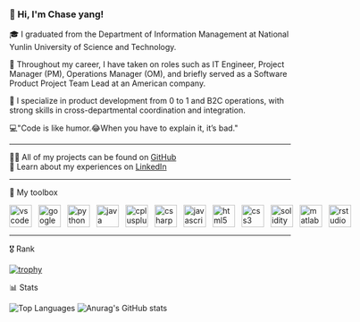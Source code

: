 

### 👋 Hi, I'm Chase yang!  

🎓 I graduated from the Department of Information Management at National Yunlin University of Science and Technology.  

💼 Throughout my career, I have taken on roles such as IT Engineer, Project Manager (PM), Operations Manager (OM), and briefly served as a Software Product Project Team Lead at an American company.  

🚀 I specialize in product development from 0 to 1 and B2C operations, with strong skills in cross-departmental coordination and integration.  

💻"Code is like humor.😂When you have to explain it, it’s bad."

---

👨‍💻 All of my projects can be found on [GitHub](https://github.com/chase5ws)  
📄 Learn about my experiences on [LinkedIn](https://www.linkedin.com/in/chase5ws/)

---
🧰  My toolbox
<div style="display: flex; align-items: center; gap: 12px;">
  <img src="https://cdn.jsdelivr.net/gh/devicons/devicon/icons/vscode/vscode-original.svg" height="40" alt="vscode logo" />
  <img src="https://cdn.jsdelivr.net/gh/devicons/devicon/icons/googlecloud/googlecloud-original.svg" height="40" alt="googlecloud logo" />
  <img src="https://cdn.jsdelivr.net/gh/devicons/devicon/icons/python/python-original.svg" height="40" alt="python logo" />
  <img src="https://cdn.jsdelivr.net/gh/devicons/devicon/icons/java/java-original.svg" height="40" alt="java logo" />
  <img src="https://cdn.jsdelivr.net/gh/devicons/devicon/icons/cplusplus/cplusplus-original.svg" height="40" alt="cplusplus logo" />
  <img src="https://cdn.jsdelivr.net/gh/devicons/devicon/icons/csharp/csharp-original.svg" height="40" alt="csharp logo" />
  <img src="https://cdn.jsdelivr.net/gh/devicons/devicon/icons/javascript/javascript-original.svg" height="40" alt="javascript logo" />
  <img src="https://cdn.jsdelivr.net/gh/devicons/devicon/icons/html5/html5-original.svg" height="40" alt="html5 logo" />
  <img src="https://cdn.jsdelivr.net/gh/devicons/devicon/icons/css3/css3-original.svg" height="40" alt="css3 logo" />
  <img src="https://cdn.jsdelivr.net/gh/devicons/devicon/icons/solidity/solidity-original.svg" height="40" alt="solidity logo" />
  <img src="https://cdn.jsdelivr.net/gh/devicons/devicon/icons/matlab/matlab-original.svg" height="40" alt="matlab logo" />
  <img src="https://cdn.jsdelivr.net/gh/devicons/devicon/icons/rstudio/rstudio-original.svg" height="40" alt="rstudio logo" />
</div>

---
🎖️  Rank

[![trophy](https://github-profile-trophy.vercel.app/?username=chase5ws&theme=juicyfresh)](https://github.com/chase5ws/github-profile-trophy)


📊 Stats

![Top Languages](https://github-readme-stats.vercel.app/api/top-langs?username=chase5ws&show_icons=true&locale=en&layout=compact&theme=tokyonight)
![Anurag's GitHub stats](https://github-readme-stats.vercel.app/api?username=chase5ws&show_icons=true&theme=tokyonight)

